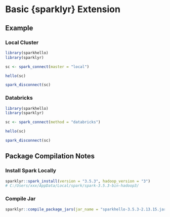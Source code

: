 Basic {sparklyr} Extension
================

## Example

### Local Cluster

``` r
library(sparkhello)
library(sparklyr)

sc <- spark_connect(master = "local")

hello(sc)

spark_disconnect(sc)
```

### Databricks

``` r
library(sparkhello)
library(sparklyr)

sc <- spark_connect(method = "databricks")

hello(sc)

spark_disconnect(sc)
```

## Package Compilation Notes

### Install Spark Locally

``` r
sparklyr::spark_install(version = "3.5.3", hadoop_version = "3")
# C:/Users/xxx/AppData/Local/spark/spark-3.5.3-bin-hadoop3/
```

### Compile Jar

``` r
sparklyr::compile_package_jars(jar_name = "sparkhello-3.5.3-2.13.15.jar")
```
